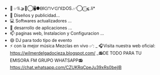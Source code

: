 - 👋 ✅li.⫺𑜞⃝🖥️●ᗷIᕮᑎᐯᕮᑎIᗪOS.✅⃝𑜞⫹.li* 
- 👀 Diseños y publicidad...
- 💻 Softwares actualizadores ...
- 📲 desarrollo de aplicaciones ...
- 📫 paginas web, Instalacion y Configuracion  ...
- 😄 DJ para todo tipo de evento
- ⚡ con la mejor música Mezclas en vivo ✅: 
_ 🎧Visita nuestra web oficial: https://wilmerdelgadocieza.blogspot.com/
_📻DE TODO PARA TU EMISORA FM GRUPO WHATSAPP📻
https://chat.whatsapp.com/CZUKRqCpeJu39xRs0bejlB
<!---
DJWILMER/DJWILMER is a ✨ special ✨ repository because its `README.md` (this file) appears on your GitHub profile.
You can click the Preview link to take a look at your changes.
--->
